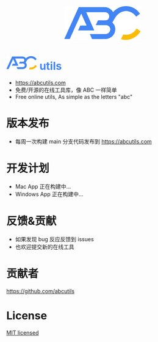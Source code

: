 <p align="center" >
  <img src="https://raw.githubusercontent.com/abcutils/abcutils/main/logo.svg" width="200">
</p>
<h1><img src="https://raw.githubusercontent.com/abcutils/abcutils/main/logo.svg" width="80"> <span style="color:#4285f4" >utils<span></h1>

- <https://abcutils.com>
- 免费/开源的在线工具库，像 ABC 一样简单
- Free online utils, As simple as the letters "abc"

# 版本发布

- 每周一次构建 main 分支代码发布到 <https://abcutils.com>

# 开发计划

- Mac App 正在构建中...
- Windows App 正在构建中...

# 反馈&贡献

- 如果发现 bug 反应反馈到 issues
- 也欢迎提交新的在线工具

# 贡献者

<https://github.com/abcutils>

# License

[MIT licensed](https://github.com/abcutils/abcutils/blob/main/LICENSE)
